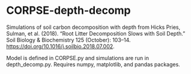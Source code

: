 # CORPSE-depth-decomp

Simulations of soil carbon decomposition with depth from Hicks Pries, Sulman, et al. (2018). “Root Litter Decomposition Slows with Soil Depth.” Soil Biology & Biochemistry 125 (October): 103–14. https://doi.org/10.1016/j.soilbio.2018.07.002.

Model is defined in CORPSE.py and simulations are run in depth_decomp.py. Requires numpy, matplotlib, and pandas packages.
